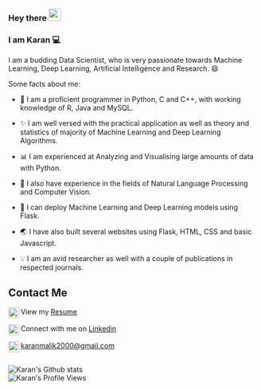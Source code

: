 ### Hey there <img src="https://media.giphy.com/media/hvRJCLFzcasrR4ia7z/giphy.gif" width="25px">
### I am Karan :computer:

I am a budding Data Scientist, who is very passionate towards Machine Learning, Deep Learning, Artificial Intelligence and Research. :smile:

Some facts about me:

* :snake: I am a proficient programmer in Python, C and C++, with working knowledge of R, Java and MySQL.

* :sparkles: I am well versed with the practical application as well as theory and statistics of majority of Machine Learning and Deep Learning Algorithms.

* :bar_chart: I am experienced at Analyzing and Visualising large amounts of data with Python.

* :closed_book: I also have experience in the fields of Natural Language Processing and Computer Vision.

* :beginner: I can deploy Machine Learning and Deep Learning models using Flask.

* :earth_asia: I have also built several websites using Flask, HTML, CSS and basic Javascript.

* :bulb: I am an avid researcher as well with a couple of publications in respected journals.


## Contact Me

<img align="left" alt="Karan's Resume" width="22px" src="https://www.flaticon.com/svg/static/icons/svg/2427/2427466.svg" /> View my [Resume](https://drive.google.com/file/d/1bR4O3mcRT8HRzIL_l1tX_1vN2AiZJNas/view?usp=sharing) <br><br>
<img align="left" alt="Karan's LinkdeIn" width="22px" src="https://cdn.jsdelivr.net/npm/simple-icons@v3/icons/linkedin.svg" /> Connect with me on [Linkedin](https://linkedin.com/in/karan-malik-1702) <br><br>
<img align="left" alt="Karan's Mail" width="22px" src="https://cdn.jsdelivr.net/npm/simple-icons@3.7.0/icons/gmail.svg" /> karanmalik2000@gmail.com
<br><br>

![Karan's Github stats](https://github-readme-stats.vercel.app/api?username=Karan-Malik&show_icons=true&title_color=74ff0a&icon_color=74ff0a&text_color=9f9f9f&bg_color=2D2D2D)
<br><img align="left" alt="Karan's Profile Views" src="https://en3cr4pl7lyoesr.m.pipedream.net">

